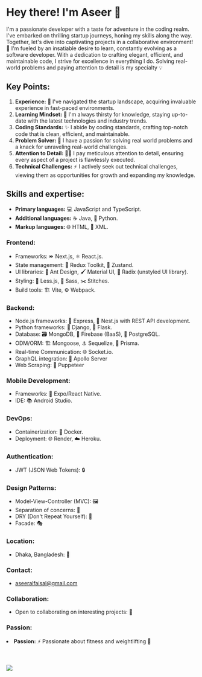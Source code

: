 <h1>Hey there! I'm Aseer <span>👋</span></h1>
<p>
  I'm a passionate developer with a taste for adventure in the coding realm. I've embarked on thrilling startup journeys, honing my skills along the way. Together, let's dive into captivating projects in a collaborative environment! <span>🚀</span> I'm fueled by an insatiable desire to learn, constantly evolving as a software developer. With a dedication to crafting elegant, efficient, and maintainable code, I strive for excellence in everything I do. Solving real-world problems and paying attention to detail is my specialty <span>💡</span>
</p>

<h2>Key Points:</h2>
<ol>
  <li>
    <strong>Experience:</strong> 🎯 I've navigated the startup landscape, acquiring invaluable experience in fast-paced environments.
  </li>
  <li>
    <strong>Learning Mindset:</strong> 🌱 I'm always thirsty for knowledge, staying up-to-date with the latest technologies and industry trends.
  </li>
  <li>
    <strong>Coding Standards:</strong> ✨ I abide by coding standards, crafting top-notch code that is clean, efficient, and maintainable.
  </li>
  <li>
    <strong>Problem Solver:</strong> 🎯 I have a passion for solving real world problems and a knack for unraveling real-world challenges.
  </li>
  <li>
    <strong>Attention to Detail:</strong> 🕵️‍♂️ I pay meticulous attention to detail, ensuring every aspect of a project is flawlessly executed.
  </li>
  <li>
    <strong>Technical Challenges:</strong> ⚡️ I actively seek out technical challenges, viewing them as opportunities for growth and expanding my knowledge.
  </li>
</ol>
<h2>Skills and expertise:</h2>
<ul>
  <li>
    <strong>Primary languages:</strong> 💻 JavaScript and TypeScript.
  </li>
  <li>
    <strong>Additional languages:</strong> ☕️ Java, 🐍 Python.
  </li>
  <li>
    <strong>Markup languages:</strong> 🌐 HTML, 📝 XML.
  </li>
</ul>
<h3>Frontend:</h3>
<ul>
  <li>
    Frameworks: ⏩ Next.js, ⚛️ React.js.
  </li>
  <li>
    State management: 🔄 Redux Toolkit, 🧩 Zustand.
  </li>
  <li>
    UI libraries: 🎨 Ant Design, 🖌️ Material UI, 🧱 Radix (unstyled UI library).
  </li>
  <li>
    Styling: 🎨 Less.js, 🎨 Sass, ✂️ Stitches.
  </li>
  <li>
    Build tools: 🏗️ Vite, ⚙️ Webpack.
  </li>
</ul>
<h3>Backend:</h3>
<ul>
  <li>
    Node.js frameworks: 🚂 Express, 🦅 Nest.js with REST API development.
  </li>
  <li>
    Python frameworks: 🐍 Django, 🍃 Flask.
  </li>
  <li>
    Database: 🗃️ MongoDB, 🏢 Firebase (BaaS), 🐘 PostgreSQL.
  </li>
  <li>
    ODM/ORM: 🏗️ Mongoose, ⚓ Sequelize, 🎨 Prisma.
  </li>
  <li>
    Real-time Communication: 🌐 Socket.io.
  </li>
  <li>
    GraphQL integration: 🚀 Apollo Server
  </li>
  <li>
  Web Scraping: 🤖 Puppeteer
  </li>
</ul>
<h3>Mobile Development:</h3>
<ul>
  <li>
    Frameworks: 📱 Expo/React Native.
  </li>
  <li>
    IDE: 📚 Android Studio.
  </li>
</ul>
<h3>DevOps:</h3>
<ul>
  <li>
    Containerization: 🐳 Docker.
  </li>
  <li>
    Deployment: 🌐 Render, ☁️ Heroku.
  </li>
</ul>
<h3>Authentication:</h3>
<ul>
  <li>
    JWT (JSON Web Tokens): 🔒
  </li>
</ul>
<h3>Design Patterns:</h3>
<ul>
  <li>
    Model-View-Controller (MVC): 🖼️
  </li>
  <li>
    Separation of concerns: 🧩
  </li>
  <li>
    DRY (Don't Repeat Yourself): 🚱
  </li>
  <li>
    Facade: 🎭
  </li>
</ul>
<h3>Location:</h3>
<ul>
  <li>
    Dhaka, Bangladesh: 📍
  </li>
</ul>
<h3>Contact:</h3>
<ul>
  <li>
    <a href="mailto:aseeralfaisal@gmail.com">aseeralfaisal@gmail.com</a>
  </li>
</ul>
<h3>Collaboration:</h3>
<ul>
  <li>
    Open to collaborating on interesting projects: 🤝
  </li>
</ul>
<h3>Passion:</h3>
    <li>
      <strong>Passion:</strong> ⚡ Passionate about fitness and weightlifting 💪
    </li>
  </ul><br><br>
  
<a href="http://www.github.com/aseeralfaisal"><img src="https://github-readme-streak-stats.herokuapp.com/?user=aseeralfaisal&stroke=ffffff&background=181824&ring=6366f1&fire=6366f1&currStreakNum=ffffff&currStreakLabel=6366f1&sideNums=ffffff&sideLabels=ffffff&dates=ffffff&hide_border=true" /></a>
